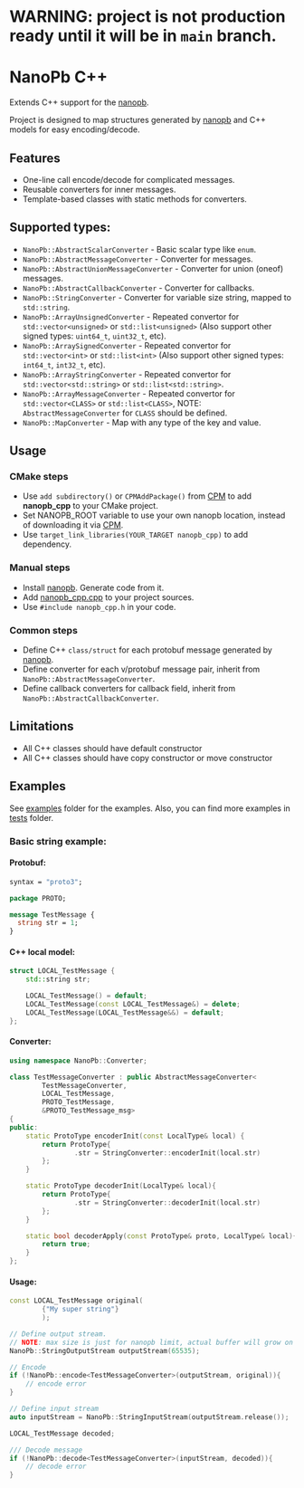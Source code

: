 # WARNING: project is not production ready until it will be in `main` branch.

# NanoPb C++ 

Extends C++ support for the [nanopb].

Project is designed to map structures generated by [nanopb] and C++ models for easy encoding/decode.

## Features

* One-line call encode/decode for complicated messages.
* Reusable converters for inner messages.
* Template-based classes with static methods for converters.

## Supported types:

* `NanoPb::AbstractScalarConverter` - Basic scalar type like `enum`.
* `NanoPb::AbstractMessageConverter` - Converter for messages.
* `NanoPb::AbstractUnionMessageConverter` - Converter for union (oneof) messages.
* `NanoPb::AbstractCallbackConverter` - Converter for callbacks.
* `NanoPb::StringConverter` - Converter for variable size string, mapped to `std::string`.
* `NanoPb::ArrayUnsignedConverter` - Repeated convertor for `std::vector<unsigned>` or `std::list<unsigned>` (Also support other signed types: `uint64_t`, `uint32_t`, etc).
* `NanoPb::ArraySignedConverter` - Repeated convertor for `std::vector<int>` or `std::list<int>` (Also support other signed types: `int64_t`, `int32_t`, etc).
* `NanoPb::ArrayStringConverter` - Repeated convertor for `std::vector<std::string>` or `std::list<std::string>`.
* `NanoPb::ArrayMessageConverter` - Repeated convertor for `std::vector<CLASS>` or `std::list<CLASS>`, NOTE: `AbstractMessageConverter` for  `CLASS` should be defined. 
* `NanoPb::MapConverter` - Map with any type of the key and value.

## Usage

### CMake steps

* Use `add subdirectory()` or `CPMAddPackage()` from [CPM] to add **nanopb_cpp** to your CMake project.  
* Set NANOPB_ROOT variable to use your own nanopb location, instead of downloading it via [CPM].
* Use `target_link_libraries(YOUR_TARGET nanopb_cpp)` to add dependency.

### Manual steps

* Install [nanopb]. Generate code from it.
* Add [nanopb_cpp.cpp](nanopb_cpp.cpp) to your project sources.
* Use `#include nanopb_cpp.h` in your code.

### Common steps

* Define C++ `class/struct` for each protobuf message generated by [nanopb].
* Define converter for each v/protobuf message pair, inherit from `NanoPb::AbstractMessageConverter`.
* Define callback converters for callback field, inherit from `NanoPb::AbstractCallbackConverter`.

## Limitations

* All C++ classes should have default constructor
* All C++ classes should have copy constructor or move constructor

## Examples

See [examples](examples) folder for the examples.
Also, you can find more examples in [tests](test/tests) folder.

### Basic string example:

#### Protobuf:

```protobuf
syntax = "proto3";

package PROTO;

message TestMessage {
  string str = 1;
}
```

#### C++ local model:

```c++
struct LOCAL_TestMessage {
    std::string str;

    LOCAL_TestMessage() = default;
    LOCAL_TestMessage(const LOCAL_TestMessage&) = delete;
    LOCAL_TestMessage(LOCAL_TestMessage&&) = default;
};
```

#### Converter:

```c++
using namespace NanoPb::Converter;

class TestMessageConverter : public AbstractMessageConverter<
        TestMessageConverter,
        LOCAL_TestMessage,
        PROTO_TestMessage,
        &PROTO_TestMessage_msg>
{
public:
    static ProtoType encoderInit(const LocalType& local) {
        return ProtoType{
                .str = StringConverter::encoderInit(local.str)
        };
    }

    static ProtoType decoderInit(LocalType& local){
        return ProtoType{
                .str = StringConverter::decoderInit(local.str)
        };
    }

    static bool decoderApply(const ProtoType& proto, LocalType& local){
        return true;
    }
};
```

#### Usage:

```c++
const LOCAL_TestMessage original(
        {"My super string"}
        );

// Define output stream. 
// NOTE: max size is just for nanopb limit, actual buffer will grow on demand.
NanoPb::StringOutputStream outputStream(65535);

// Encode
if (!NanoPb::encode<TestMessageConverter>(outputStream, original)){
    // encode error
}

// Define input stream
auto inputStream = NanoPb::StringInputStream(outputStream.release());

LOCAL_TestMessage decoded;

/// Decode message
if (!NanoPb::decode<TestMessageConverter>(inputStream, decoded)){
    // decode error
}
```

[nanopb]: https://github.com/nanopb/nanopb
[CPM]: https://github.com/cpm-cmake/CPM.cmake
